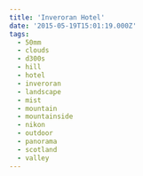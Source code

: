 ```yaml
---
title: 'Inveroran Hotel'
date: '2015-05-19T15:01:19.000Z'
tags:
  - 50mm
  - clouds
  - d300s
  - hill
  - hotel
  - inveroran
  - landscape
  - mist
  - mountain
  - mountainside
  - nikon
  - outdoor
  - panorama
  - scotland
  - valley
---
```

